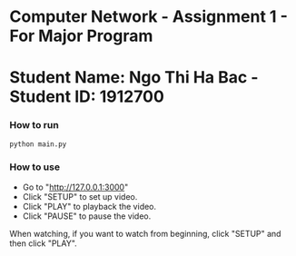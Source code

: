# Computer Network - Assignment 1 - For Major Program
# Student Name: Ngo Thi Ha Bac - Student ID: 1912700

### How to run
```python
python main.py
```

### How to use
- Go to "http://127.0.0.1:3000"
- Click "SETUP" to set up video.
- Click "PLAY" to playback the video.
- Click "PAUSE" to pause the video.

When watching, if you want to watch from beginning, click "SETUP" and then click "PLAY".
